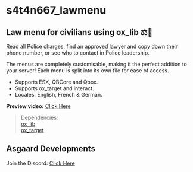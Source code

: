 # s4t4n667_lawmenu
## Law menu for civilians using ox_lib ⚖️🚓

Read all Police charges, find an approved lawyer and copy down their phone number, or see who to contact in Police leadership.
<br>

The menus are completely customisable, making it the perfect addition to your server! Each menu is split into its own file for ease of access. 

- Supports ESX, QBCore and Qbox.
- Supports ox_target and interact.
- Locales: English, French & German.

**Preview video:** [Click Here](https://youtu.be/2cmKQf8_O0c?si=_yNi-4hi4KZOKGJF)
<br>

> Dependencies:
> <br>
> [ox_lib](https://github.com/overextended/ox_lib)
> <br>
> [ox_target](https://github.com/overextended/ox_target)

## Asgaard Developments
Join the Discord: [Click Here](https://discord.gg/eFsB5ZFxeq)


